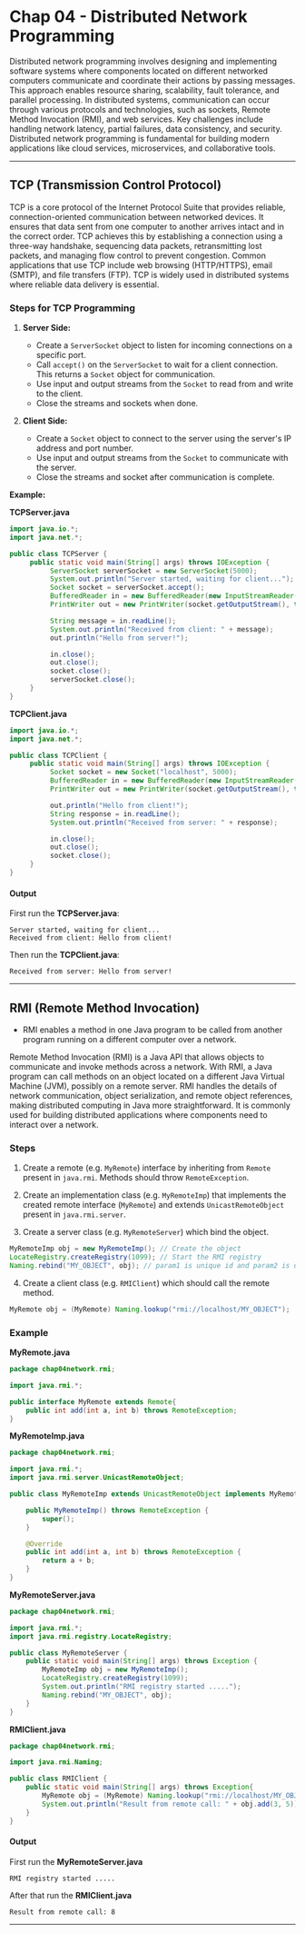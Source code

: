 # Chap 04 - Distributed Network Programming

Distributed network programming involves designing and implementing software systems where components located on different networked computers communicate and coordinate their actions by passing messages. This approach enables resource sharing, scalability, fault tolerance, and parallel processing. In distributed systems, communication can occur through various protocols and technologies, such as sockets, Remote Method Invocation (RMI), and web services. Key challenges include handling network latency, partial failures, data consistency, and security. Distributed network programming is fundamental for building modern applications like cloud services, microservices, and collaborative tools.

---

## TCP (Transmission Control Protocol)

TCP is a core protocol of the Internet Protocol Suite that provides reliable, connection-oriented communication between networked devices. It ensures that data sent from one computer to another arrives intact and in the correct order. TCP achieves this by establishing a connection using a three-way handshake, sequencing data packets, retransmitting lost packets, and managing flow control to prevent congestion. Common applications that use TCP include web browsing (HTTP/HTTPS), email (SMTP), and file transfers (FTP). TCP is widely used in distributed systems where reliable data delivery is essential.

### Steps for TCP Programming

1. **Server Side:**
    - Create a `ServerSocket` object to listen for incoming connections on a specific port.
    - Call `accept()` on the `ServerSocket` to wait for a client connection. This returns a `Socket` object for communication.
    - Use input and output streams from the `Socket` to read from and write to the client.
    - Close the streams and sockets when done.

2. **Client Side:**
    - Create a `Socket` object to connect to the server using the server's IP address and port number.
    - Use input and output streams from the `Socket` to communicate with the server.
    - Close the streams and socket after communication is complete.

**Example:**

**TCPServer.java**
```java
import java.io.*;
import java.net.*;

public class TCPServer {
     public static void main(String[] args) throws IOException {
          ServerSocket serverSocket = new ServerSocket(5000);
          System.out.println("Server started, waiting for client...");
          Socket socket = serverSocket.accept();
          BufferedReader in = new BufferedReader(new InputStreamReader(socket.getInputStream()));
          PrintWriter out = new PrintWriter(socket.getOutputStream(), true);

          String message = in.readLine();
          System.out.println("Received from client: " + message);
          out.println("Hello from server!");

          in.close();
          out.close();
          socket.close();
          serverSocket.close();
     }
}
```

**TCPClient.java**
```java
import java.io.*;
import java.net.*;

public class TCPClient {
     public static void main(String[] args) throws IOException {
          Socket socket = new Socket("localhost", 5000);
          BufferedReader in = new BufferedReader(new InputStreamReader(socket.getInputStream()));
          PrintWriter out = new PrintWriter(socket.getOutputStream(), true);

          out.println("Hello from client!");
          String response = in.readLine();
          System.out.println("Received from server: " + response);

          in.close();
          out.close();
          socket.close();
     }
}
```

#### Output

First run the **TCPServer.java**:

```output
Server started, waiting for client...
Received from client: Hello from client!
```

Then run the **TCPClient.java**:

```output
Received from server: Hello from server!
```

---

## RMI (Remote Method Invocation)

- RMI enables a method in one Java program to be called from another program running on a different computer over a network.

Remote Method Invocation (RMI) is a Java API that allows objects to communicate and invoke methods across a network. With RMI, a Java program can call methods on an object located on a different Java Virtual Machine (JVM), possibly on a remote server. RMI handles the details of network communication, object serialization, and remote object references, making distributed computing in Java more straightforward. It is commonly used for building distributed applications where components need to interact over a network.

### Steps

1. Create a remote (e.g. `MyRemote`) interface by inheriting from `Remote` present in `java.rmi`. Methods should throw `RemoteException`.

2. Create an implementation class (e.g. `MyRemoteImp`) that implements the created remote interface (`MyRemote`) and extends `UnicastRemoteObject` present in `java.rmi.server`.

3. Create a server class (e.g. `MyRemoteServer`) which bind the object.
```java 
MyRemoteImp obj = new MyRemoteImp(); // Create the object
LocateRegistry.createRegistry(1099); // Start the RMI registry
Naming.rebind("MY_OBJECT", obj); // param1 is unique id and param2 is object
```

4. Create a client class (e.g. `RMIClient`) which should call the remote method.
```java
MyRemote obj = (MyRemote) Naming.lookup("rmi://localhost/MY_OBJECT");
```

### Example

**MyRemote.java**
```java
package chap04network.rmi;

import java.rmi.*;

public interface MyRemote extends Remote{
    public int add(int a, int b) throws RemoteException;
}
```

**MyRemoteImp.java**
```java
package chap04network.rmi;

import java.rmi.*;
import java.rmi.server.UnicastRemoteObject;

public class MyRemoteImp extends UnicastRemoteObject implements MyRemote {

    public MyRemoteImp() throws RemoteException {
        super();
    }

    @Override
    public int add(int a, int b) throws RemoteException {
        return a + b;
    }
}
```

**MyRemoteServer.java**
```java
package chap04network.rmi;

import java.rmi.*;
import java.rmi.registry.LocateRegistry;

public class MyRemoteServer {
    public static void main(String[] args) throws Exception {
        MyRemoteImp obj = new MyRemoteImp();
        LocateRegistry.createRegistry(1099);
        System.out.println("RMI registry started .....");
        Naming.rebind("MY_OBJECT", obj);
    }
}
```

**RMIClient.java**
```java
package chap04network.rmi;

import java.rmi.Naming;

public class RMIClient {
    public static void main(String[] args) throws Exception{
        MyRemote obj = (MyRemote) Naming.lookup("rmi://localhost/MY_OBJECT");
        System.out.println("Result from remote call: " + obj.add(3, 5));
    }
}
```

#### Output

First run the **MyRemoteServer.java**

```output
RMI registry started .....

```

After that run the **RMIClient.java**

```output
Result from remote call: 8

```

---